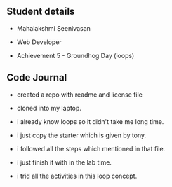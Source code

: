 ## Student details

 * Mahalakshmi Seenivasan

 * Web Developer

 * Achievement 5 - Groundhog Day (loops)


## Code Journal

 *  created a repo with readme and license file
 
 * cloned into my laptop.

 * i already know loops so it didn't take me long time.

 * i just copy the starter which is given by tony.

 * i followed all the steps which mentioned in that file.

 * i just finish it with in the lab time.

 * i trid all the activities in this loop concept.